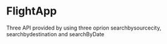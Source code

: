 # FlightApp
Three API provided by using three oprion searchbysourcecity, searchbydestination and searchByDate

